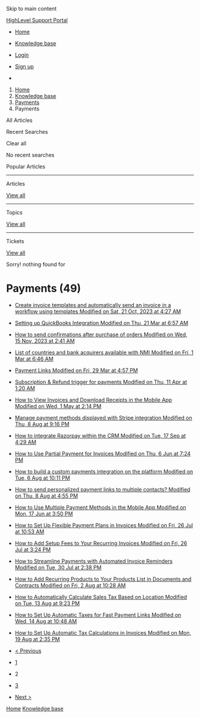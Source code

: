 Skip to main content

[ HighLevel Support Portal ](https://help.gohighlevel.com)

  * [ Home ](/support/home)
  * [ Knowledge base ](/support/solutions)

  * [Login](/support/login)
  * [Sign up](/support/signup)
  * 

  1. [Home](/support/home)
  2. [Knowledge base](/support/solutions)
  3. [Payments](/support/solutions/155000000067)
  4. Payments

All  Articles 

Recent Searches

Clear all

No recent searches

Popular Articles

* * *

Articles

[View all](/support/search/solutions)

* * *

Topics

[View all](/support/search/topics)

* * *

Tickets

[View all](/support/search/tickets)

Sorry! nothing found for   

# Payments (49)

  * [ Create invoice templates and automatically send an invoice in a workflow using templates Modified on Sat, 21 Oct, 2023 at 4:27 AM  ](/support/solutions/articles/155000001297-create-invoice-templates-and-automatically-send-an-invoice-in-a-workflow-using-templates)
  * [ Setting up QuickBooks Integration Modified on Thu, 21 Mar at 6:57 AM  ](/support/solutions/articles/48001153903-setting-up-quickbooks-integration)
  * [ How to send confirmations after purchase of orders Modified on Wed, 15 Nov, 2023 at 2:41 AM  ](/support/solutions/articles/155000001437-how-to-send-confirmations-after-purchase-of-orders)
  * [ List of countries and bank acquirers available with NMI Modified on Fri, 1 Mar at 6:46 AM  ](/support/solutions/articles/155000001988-list-of-countries-and-bank-acquirers-available-with-nmi)
  * [ Payment Links Modified on Fri, 29 Mar at 4:57 PM  ](/support/solutions/articles/155000002177-payment-links)
  * [ Subscription & Refund trigger for payments Modified on Thu, 11 Apr at 1:20 AM  ](/support/solutions/articles/155000002213-subscription-refund-trigger-for-payments)
  * [ How to View Invoices and Download Receipts in the Mobile App Modified on Wed, 1 May at 2:14 PM  ](/support/solutions/articles/155000002354-how-to-view-invoices-and-download-receipts-in-the-mobile-app)
  * [ Manage payment methods displayed with Stripe integration Modified on Thu, 8 Aug at 9:16 PM  ](/support/solutions/articles/155000002377-manage-payment-methods-displayed-with-stripe-integration)
  * [ How to integrate Razorpay within the CRM Modified on Tue, 17 Sep at 4:29 AM  ](/support/solutions/articles/155000002559-how-to-integrate-razorpay-within-the-crm)
  * [ How to Use Partial Payment for Invoices Modified on Thu, 6 Jun at 7:24 PM  ](/support/solutions/articles/155000002614-how-to-use-partial-payment-for-invoices)
  * [ How to build a custom payments integration on the platform Modified on Tue, 6 Aug at 10:11 PM  ](/support/solutions/articles/155000002620-how-to-build-a-custom-payments-integration-on-the-platform)
  * [ How to send personalized payment links to multiple contacts? Modified on Thu, 8 Aug at 4:55 PM  ](/support/solutions/articles/155000002666-how-to-send-personalized-payment-links-to-multiple-contacts-)
  * [ How to Use Multiple Payment Methods in the Mobile App Modified on Mon, 17 Jun at 3:50 PM  ](/support/solutions/articles/155000002667-how-to-use-multiple-payment-methods-in-the-mobile-app)
  * [ How to Set Up Flexible Payment Plans in Invoices Modified on Fri, 26 Jul at 10:53 AM  ](/support/solutions/articles/155000002911-how-to-set-up-flexible-payment-plans-in-invoices)
  * [ How to Add Setup Fees to Your Recurring Invoices Modified on Fri, 26 Jul at 3:24 PM  ](/support/solutions/articles/155000002912-how-to-add-setup-fees-to-your-recurring-invoices)
  * [ How to Streamline Payments with Automated Invoice Reminders Modified on Tue, 30 Jul at 2:38 PM  ](/support/solutions/articles/155000002942-how-to-streamline-payments-with-automated-invoice-reminders)
  * [ How to Add Recurring Products to Your Products List in Documents and Contracts Modified on Fri, 2 Aug at 10:28 AM  ](/support/solutions/articles/155000002963-how-to-add-recurring-products-to-your-products-list-in-documents-and-contracts)
  * [ How to Automatically Calculate Sales Tax Based on Location Modified on Tue, 13 Aug at 9:23 PM  ](/support/solutions/articles/155000003066-how-to-automatically-calculate-sales-tax-based-on-location)
  * [ How to Set Up Automatic Taxes for Fast Payment Links Modified on Wed, 14 Aug at 10:48 AM  ](/support/solutions/articles/155000003070-how-to-set-up-automatic-taxes-for-fast-payment-links)
  * [ How to Set Up Automatic Tax Calculations in Invoices Modified on Mon, 19 Aug at 2:35 PM  ](/support/solutions/articles/155000003107-how-to-set-up-automatic-tax-calculations-in-invoices)

  * [< Previous](/support/solutions/folders/48000682654/page/1)
  * [1](/support/solutions/folders/48000682654/page/1)
  * 2
  * [3](/support/solutions/folders/48000682654/page/3)
  * [Next >](/support/solutions/folders/48000682654/page/3)

[Home](/support/home) [Knowledge base](/support/solutions)
